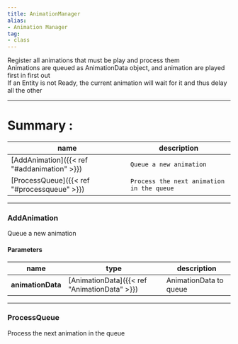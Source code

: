 ```yaml
---
title: AnimationManager
alias: 
- Animation Manager
tag: 
- class
---
```

Register all animations that must be play and process them\
Animations are queued as AnimationData object, and animation are played first in first out\
If an Entity is not Ready, the current animation will wait for it and thus delay all the other

---
# Summary :
name|description
----|----
[AddAnimation]({{< ref "#addanimation" >}}) | `Queue a new animation`
[ProcessQueue]({{< ref "#processqueue" >}}) | `Process the next animation in the queue`

---
### AddAnimation
Queue a new animation

#### Parameters
name|type|description
-----|-----|-----
**animationData**|[AnimationData]({{< ref "AnimationData" >}})|AnimationData to queue

---
### ProcessQueue
Process the next animation in the queue
